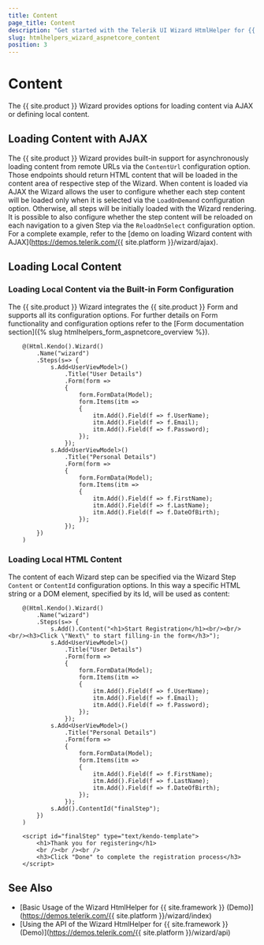 ```yaml
---
title: Content
page_title: Content
description: "Get started with the Telerik UI Wizard HtmlHelper for {{ site.framework }} and learn how to set its content."
slug: htmlhelpers_wizard_aspnetcore_content
position: 3
---
```


# Content

The {{ site.product }} Wizard provides options for loading content via AJAX or defining local content.

## Loading Content with AJAX

The {{ site.product }} Wizard provides built-in support for asynchronously loading content from remote URLs via the `ContentUrl` configuration option. Those endpoints should return HTML content that will be loaded in the content area of respective step of the Wizard. When content is loaded via AJAX the Wizard allows the user to configure whether each step content will be loaded only when it is selected via the `LoadOnDemand` configuration option. Otherwise, all steps will be initially loaded with the Wizard rendering. It is possible to also configure whether the step content will be reloaded on each navigation to a given Step via the `ReloadOnSelect` configuration option.
For a complete example, refer to the [demo on loading Wizard content with AJAX](https://demos.telerik.com/{{ site.platform }}/wizard/ajax).

## Loading Local Content

### Loading Local Content via the Built-in Form Configuration

The {{ site.product }} Wizard integrates the {{ site.product }} Form and supports all its configuration options. For further details on Form functionality and configuration options refer to the [Form documentation section]({% slug htmlhelpers_form_aspnetcore_overview %}).

```Razor
    @(Html.Kendo().Wizard()
        .Name("wizard")
        .Steps(s=> {
            s.Add<UserViewModel>()
                .Title("User Details")
                .Form(form =>
                {
                    form.FormData(Model);
                    form.Items(itm =>
                    {
                        itm.Add().Field(f => f.UserName);
                        itm.Add().Field(f => f.Email);
                        itm.Add().Field(f => f.Password);
                    });
                });
            s.Add<UserViewModel>()
                .Title("Personal Details")
                .Form(form =>
                {
                    form.FormData(Model);
                    form.Items(itm =>
                    {
                        itm.Add().Field(f => f.FirstName);
                        itm.Add().Field(f => f.LastName);
                        itm.Add().Field(f => f.DateOfBirth);
                    });
                });
        })
    )
```

### Loading Local HTML Content

The content of each Wizard step can be specified via the Wizard Step `Content` or `ContentId` configuration options. In this way a specific HTML string or a DOM element, specified by its Id, will be used as content:

```Razor
    @(Html.Kendo().Wizard()
        .Name("wizard")
        .Steps(s=> {
            s.Add().Content("<h1>Start Registration</h1><br/><br/><br/><h3>Click \"Next\" to start filling-in the form</h3>");
            s.Add<UserViewModel>()
                .Title("User Details")
                .Form(form =>
                {
                    form.FormData(Model);
                    form.Items(itm =>
                    {
                        itm.Add().Field(f => f.UserName);
                        itm.Add().Field(f => f.Email);
                        itm.Add().Field(f => f.Password);
                    });
                });
            s.Add<UserViewModel>()
                .Title("Personal Details")
                .Form(form =>
                {
                    form.FormData(Model);
                    form.Items(itm =>
                    {
                        itm.Add().Field(f => f.FirstName);
                        itm.Add().Field(f => f.LastName);
                        itm.Add().Field(f => f.DateOfBirth);
                    });
                });
            s.Add().ContentId("finalStep");
        })
    )

    <script id="finalStep" type="text/kendo-template">
        <h1>Thank you for registering</h1>
        <br /><br /><br />
        <h3>Click "Done" to complete the registration process</h3>
    </script>
```

## See Also

* [Basic Usage of the Wizard HtmlHelper for {{ site.framework }} (Demo)](https://demos.telerik.com/{{ site.platform }}/wizard/index)
* [Using the API of the Wizard HtmlHelper for {{ site.framework }} (Demo)](https://demos.telerik.com/{{ site.platform }}/wizard/api)
